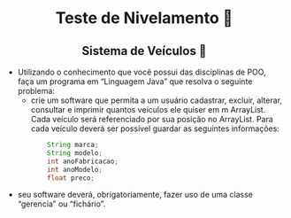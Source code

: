 <h1 align="center">Teste de Nivelamento 📏</h1>
<h2 align="center"> Sistema de Veículos 🚗</h2>

- Utilizando o conhecimento que você possui das disciplinas de POO, faça
um programa em “Linguagem Java” que resolva o seguinte problema:
    - crie um software que permita a um usuário cadastrar, excluir, alterar, consultar
    e imprimir quantos veículos ele quiser em m ArrayList. Cada veículo será referenciado por sua posição no ArrayList. Para cada veículo deverá ser possível guardar as seguintes informações:
        ```Java
            String marca;
            String modelo;
            int anoFabricacao;
            int anoModelo;
            float preco;
        ```
- seu software deverá, obrigatoriamente, fazer uso de uma classe “gerencia” ou “fichário”.
